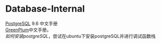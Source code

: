 # Database-Internal

[PostgreSQL](http://www.postgres.cn/docs/9.6/index.html) 9.6 中文手册    
[GreenPlum](https://gp-docs-cn.github.io/docs/best_practices/intro.html)中文手册。  
*如何安装postgreSQL*，尝试在ubuntu下安装postgreSQL并进行调试函数栈

